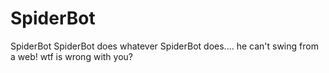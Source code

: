 # SpiderBot
SpiderBot SpiderBot does whatever SpiderBot does.... he can't swing from a web! wtf is wrong with you?
